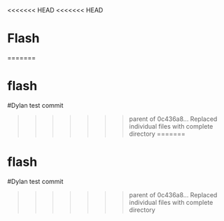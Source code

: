 <<<<<<< HEAD
<<<<<<< HEAD
# Flash
=======
# flash

#Dylan test commit
>>>>>>> parent of 0c436a8... Replaced individual files with complete directory
=======
# flash

#Dylan test commit
>>>>>>> parent of 0c436a8... Replaced individual files with complete directory
